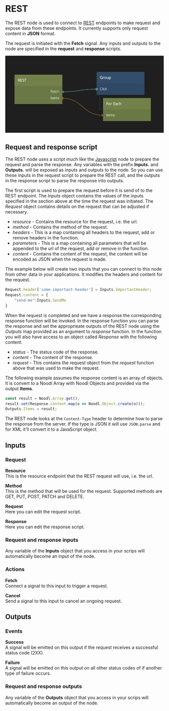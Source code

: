 # REST
The REST node is used to connect to [REST][0] endpoints to make request and expose data from
these endpoints. It currently supports only request content in **JSON** format.

The request is initiated with the **Fetch** signal. Any inputs and outputs to the node are specified in the **request** and **response** scripts.

![](rest-1.png ':class=img-size-m')

## Request and response script
The REST node uses a script much like the [Javascript][1] node to prepare the request and parse the response.
Any variables with the prefix **Inputs.** and **Outputs.** will be exposed as inputs and outputs to the node. So you can use these inputs in the request script to prepare the REST call, and the outputs in the response script to parse the response into outputs.

The first script is used to prepare the request before it is send of to the REST endpoint.
The _Inputs_ object contains the values of the inputs specified in the section above at the time the
request was initiated. The _Request_ object contains details on the request that can be adjusted if necessary.

* *resource* - Contains the resource for the request, i.e. the url.
* *method* - Contains the method of the request.
* *headers* - This is a map containing all headers to the request, add or remove headers in the function.
* *parameters* - This is a map containing all parameters that will be appended to the url of the request, add or remove in the function.
* *content* - Contains the content of the request, the content will be encoded as JSON when the request is made.

The example below will create two inputs that you can connect to this node from other data in your applications. It modifies the headers and content for the request.

```javascript
Request.header['some-important-header'] = Inputs.ImportantHeader;
Request.content = {
    "send-me":Inputs.SendMe
}
```


When the request is completed and we have a response the corresponding response function will be invoked. In
the response function you can parse the response and set the approprieate outputs of the REST node using the _Outputs_ map
provided as an argument to _response_ function. In the function you will also have access to an object called _Response_ with the following content.

* *status* - The status code of the response.
* *content* - The content of the response.
* *request* - This contains the request object from the _request_ function above that was used to make the request.

The following example assumes the response content is an array of objects. It is convert to a Noodl Array with Noodl Objects and provided via the output **Items**.

```javascript
const result = Noodl.Array.get();
result.set(Response.content.map(o => Noodl.Object.create(o)));
Outputs.Items = result;
```

The REST node looks at the `Content-Type` header to determine how to parse the response from the server. If the type is JSON it will use `JSON.parse` and for XML it'll convert it to a JavaScript object.

## Inputs
### Request
**Resource**  
This is the resource endpoint that the REST request will use, i.e. the url.

**Method**  
This is the method that will be used for the request. Supported methods are GET, PUT, POST, PATCH and DELETE.

**Request**  
Here you can edit the request script.

**Response**  
Here you can edit the response script.

### Request and response inputs
Any variable of the **Inputs** object that you access in your scrips will automatically become an input of the node.

### Actions
**Fetch**  
Connect a signal to this input to trigger a request.

**Cancel**  
Send a signal to this input to cancel an ongoing request.


## Outputs

### Events
**Success**  
A signal will be emitted on this output if the request receives a successful status code (2XX).

**Failure**  
A signal will be emitted on this output on all other status codes of if another type of failure occurs.

### Request and response outputs
Any variable of the **Outputs** object that you access in your scrips will automatically become an output of the node.

[0]: https://en.wikipedia.org/wiki/Representational_state_transfer
[1]: ../nodes/javascript/javascript
